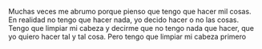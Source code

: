 Muchas veces me abrumo porque pienso que tengo que hacer mil cosas. 
En realidad no tengo que hacer nada, yo decido hacer o no las cosas. Tengo que limpiar mi cabeza y decirme que no tengo nada que hacer, que yo quiero hacer tal y tal cosa. Pero tengo que limpiar mi cabeza primero